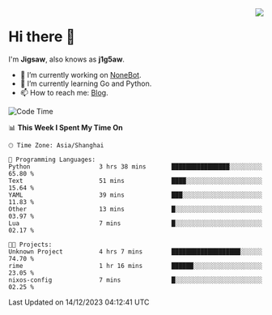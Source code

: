 <a href="#">
  <img align="right" src="https://github-readme-stats.vercel.app/api?username=j1g5awi&count_private=true&show_icons=true&title_color=80070B&text_color=B3B3B3&bg_color=212121&icon_color=80070B" />
</a>

# Hi there 👋

I'm **Jigsaw**, also knows as **j1g5aw**.

- 🔭 I’m currently working on [NoneBot](https://github.com/nonebot).
- 🌱 I’m currently learning Go and Python.
- 📫 How to reach me: [Blog](https://blog.maddestroyer.xyz/).

<!--START_SECTION:waka-->
![Code Time](http://img.shields.io/badge/Code%20Time-1%2C326%20hrs%2028%20mins-blue)

📊 **This Week I Spent My Time On** 

```text
🕑︎ Time Zone: Asia/Shanghai

💬 Programming Languages: 
Python                   3 hrs 38 mins       ████████████████░░░░░░░░░   65.80 % 
Text                     51 mins             ████░░░░░░░░░░░░░░░░░░░░░   15.64 % 
YAML                     39 mins             ███░░░░░░░░░░░░░░░░░░░░░░   11.83 % 
Other                    13 mins             █░░░░░░░░░░░░░░░░░░░░░░░░   03.97 % 
Lua                      7 mins              █░░░░░░░░░░░░░░░░░░░░░░░░   02.17 % 

🐱‍💻 Projects: 
Unknown Project          4 hrs 7 mins        ███████████████████░░░░░░   74.70 % 
rime                     1 hr 16 mins        ██████░░░░░░░░░░░░░░░░░░░   23.05 % 
nixos-config             7 mins              █░░░░░░░░░░░░░░░░░░░░░░░░   02.25 % 
```


 Last Updated on 14/12/2023 04:12:41 UTC
<!--END_SECTION:waka-->
